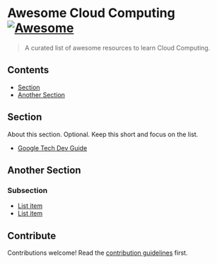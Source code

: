 # Awesome Cloud Computing [![Awesome](https://awesome.re/badge.svg)](https://awesome.re)

> A curated list of awesome resources to learn Cloud Computing.


## Contents

- [Section](#section)
- [Another Section](#another-section)


## Section

About this section. Optional. Keep this short and focus on the list.

- [Google Tech Dev Guide](https://techdevguide.withgoogle.com/paths/cloud/)


## Another Section

### Subsection

- [List item](http://example.com)
- [List item](http://example.com)


## Contribute

Contributions welcome! Read the [contribution guidelines](contributing.md) first.
